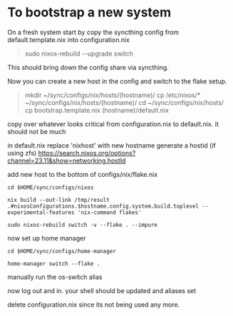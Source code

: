 # To bootstrap a new system

On a fresh system start by copy the syncthing config from default.template.nix into configuration.nix

> sudo nixos-rebuild --upgrade switch

This should bring down the config share via syncthing.


Now you can create a new host in the config and switch to the flake setup.


> mkdir ~/sync/configs/nix/hosts/(hostname)/
> cp /etc/nixos/* ~/sync/configs/nix/hosts/(hostname)/
> cd ~/sync/configs/nix/hosts/
> cp bootstrap.template.nix (hostname)/default.nix

copy over whatever looks critical from configuration.nix to default.nix. it should not be much

in default.nix
    replace 'nixhost' with new hostname
    generate a hostid (if using zfs)
        https://search.nixos.org/options?channel=23.11&show=networking.hostId

add new host to the bottom of configs/nix/flake.nix

    cd $HOME/sync/configs/nixos

    nix build --out-link /tmp/result .#nixosConfigurations.$hostname.config.system.build.toplevel --experimental-features 'nix-command flakes'
    
    sudo nixos-rebuild switch -v --flake . --impure

now set up home manager

    cd $HOME/sync/configs/home-manager

    home-manager switch --flake .


manually run the os-switch alias

now log out and in. your shell should be updated and aliases set

delete configuration.nix since its not being used any more.

